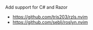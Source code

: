 Add support for C# and Razor
- https://github.com/tris203/rzls.nvim
- https://github.com/seblj/roslyn.nvim
